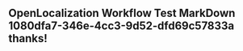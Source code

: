 <properties
ms.topic="hero-topic"
ms.test1="hero-topic"
ms.test2="test"/>


## OpenLocalization Workflow Test MarkDown 1080dfa7-346e-4cc3-9d52-dfd69c57833a thanks!



<!--HONumber=Aug16_HO5-->


